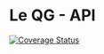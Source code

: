 # Le QG - API

[![Coverage Status](https://coveralls.io/repos/github/leqg-app/leqg-api-v2/badge.svg)](https://coveralls.io/github/leqg-app/leqg-api-v2)